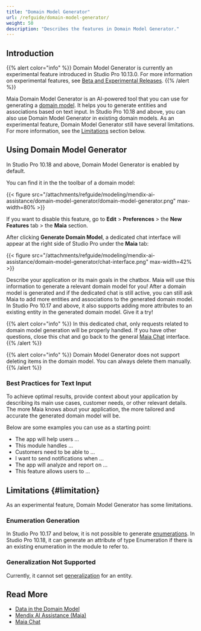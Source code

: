 ```yaml
---
title: "Domain Model Generator"
url: /refguide/domain-model-generator/
weight: 50
description: "Describes the features in Domain Model Generator."
---
```


## Introduction

{{% alert color="info" %}}
Domain Model Generator is currently an experimental feature introduced in Studio Pro 10.13.0. For more information on experimental features, see [Beta and Experimental Releases](/releasenotes/beta-features/).
{{% /alert %}}

Maia Domain Model Generator is an AI-powered tool that you can use for generating a [domain model](/refguide/domain-model/). It helps you to generate entities and associations based on text input. In Studio Pro 10.18 and above, you can also use Domain Model Generator in existing domain models. As an experimental feature, Domain Model Generator still have several limitations. For more information, see the [Limitations](#limitation) section below.

## Using Domain Model Generator

In Studio Pro 10.18 and above, Domain Model Generator is enabled by default.

You can find it in the the toolbar of a domain model:

{{< figure src="/attachments/refguide/modeling/mendix-ai-assistance/domain-model-generator/domain-model-generator.png" max-width=80% >}}

If you want to disable this feature, go to **Edit** > **Preferences** > the **New Features** tab > the **Maia** section.

After clicking **Generate Domain Model**, a dedicated chat interface will appear at the right side of Studio Pro under the **Maia** tab:

{{< figure src="/attachments/refguide/modeling/mendix-ai-assistance/domain-model-generator/chat-interface.png" max-width=42% >}}

Describe your application or its main goals in the chatbox. Maia will use this information to generate a relevant domain model for you! After a domain model is generated and if the dedicated chat is still active, you can still ask Maia to add more entities and associations to the generated domain model. In Studio Pro 10.17 and above, it also supports adding more attributes to an existing entity in the generated domain model. Give it a try!

{{% alert color="info" %}}
In this dedicated chat, only requests related to domain model generation will be properly handled. If you have other questions, close this chat and go back to the general [Maia Chat](/refguide/maia-chat/) interface.
{{% /alert %}}

{{% alert color="info" %}}
Domain Model Generator does not support deleting items in the domain model. You can always delete them manually. 
{{% /alert %}}
 
### Best Practices for Text Input

To achieve optimal results, provide context about your application by describing its main use cases, customer needs, or other relevant details. The more Maia knows about your application, the more tailored and accurate the generated domain model will be.

Below are some examples you can use as a starting point:

* The app will help users ...
* This module handles ...
* Customers need to be able to ...
* I want to send notifications when ...
* The app will analyze and report on ...
* This feature allows users to ...

## Limitations {#limitation}

As an experimental feature, Domain Model Generator has some limitations.

### Enumeration Generation

In Studio Pro 10.17 and below, it is not possible to generate [enumerations](/refguide/enumerations/). In Studio Pro 10.18, it can generate an attribute of type Enumeration if there is an existing enumeration in the module to refer to.

### Generalization Not Supported

Currently, it cannot set [generalization](/refguide/generalization-and-association/) for an entity.

## Read More

* [Data in the Domain Model](/refguide/domain-model/)
* [Mendix AI Assistance (Maia)](/refguide/mendix-ai-assistance/)
* [Maia Chat](/refguide/maia-chat/)

